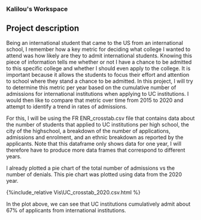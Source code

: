 ### Kalilou's Workspace
## Project description 
Being an international student that came to the US from an international school, I remember how a key metric for deciding what college I wanted to attend was how likely are they to admit international students. Knowing this piece of information tells me whether or not I have a chance to be admitted to this specific college and whether I should even apply to the college. It is important because it allows the students to focus their effort and attention to school where they stand a chance to be admitted. In this project, I will try to determine this metric per year based on the cumulative number of admissions for international institutions when applying to UC institutions. I would then like to compare that metric over time from 2015 to 2020 and attempt to identify a trend in rates of admissions.

For this, I will be using the FR ENR_crosstab.csv file that contains data about the number of students that applied to UC institutions per high school, the city of the highschool, a breakdown of the number of applications, admissions and enrolment, and an ethnic breakdown as reported by the applicants. Note that this dataframe only shows data for one year, I will therefore have to produce more data frames that correspond to different years.

I already plotted a pie chart of the total number of admissions vs the number of denials. This pie chart was plotted using data from the 2020 year.

{%include_relative Vis\UC_crosstab_2020.csv.html %}

In the plot above, we can see that UC institutions cumulatively admit about 67% of applicants from international institutions.
